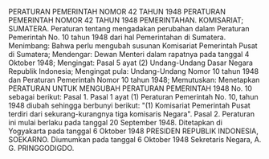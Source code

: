  PERATURAN PEMERINTAH NOMOR 42 TAHUN 1948 PERATURAN PEMERINTAH NOMOR 42 TAHUN 1948 PEMERINTAHAN. KOMISARIAT; SUMATERA. Peraturan tentang mengadakan perubahan dalam Peraturan Pemerintah No. 10 tahun 1948 dari hal Pemerintahan di Sumatera.
Menimbang:
 Bahwa perlu mengubah susunan Komisariat Pemerintah Pusat di Sumatera; Mendengar: Dewan Menteri dalam rapatnya pada tanggal 4 Oktober 1948;
Mengingat:
 Pasal 5 ayat (2) Undang-Undang Dasar Negara Republik Indonesia; Mengingat pula: Undang-Undang Nomor 10 tahun 1948 dan Peraturan Pemerintah Nomor 10 tahun 1948; Memutuskan: Menetapkan PERATURAN UNTUK MENGUBAH PERATURAN PEMERINTAH 1948 No. 10 sebagai berikut: Pasal 1. Pasal 1 ayat (1) Peraturan Pemerintah No. 10, tahun 1948 diubah sehingga berbunyi berikut: "(1) Komisariat Pemerintah Pusat terdiri dari sekurang-kurangnya tiga komisaris Negara". Pasal 2. Peraturan ini mulai berlaku pada tanggal 20 September 1948. Ditetapkan di Yogyakarta pada tanggal 6 Oktober 1948 PRESIDEN REPUBLIK INDONESIA, SOEKARNO. Diumumkan pada tanggal 6 Oktober 1948 Sekretaris Negara, A. G. PRINGGODIGDO.